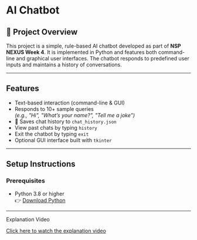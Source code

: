 # AI Chatbot

## 📌 Project Overview
This project is a simple, rule-based AI chatbot developed as part of **NSP NEXUS Week 4**. It is implemented in Python and features both command-line and graphical user interfaces. The chatbot responds to predefined user inputs and maintains a history of conversations.

---

##  Features
-  Text-based interaction (command-line & GUI)
-  Responds to 10+ sample queries  
  *(e.g., "Hi", "What’s your name?", "Tell me a joke")*
- 📁 Saves chat history to `chat_history.json`
-  View past chats by typing `history`
-  Exit the chatbot by typing `exit`
-  Optional GUI interface built with `tkinter`

---

##  Setup Instructions

###  Prerequisites
- Python 3.8 or higher  
  👉 [Download Python](https://www.python.org/downloads/)

---
Explanation Video

[Click here to watch the explanation video](Explanation_video.mp4)
